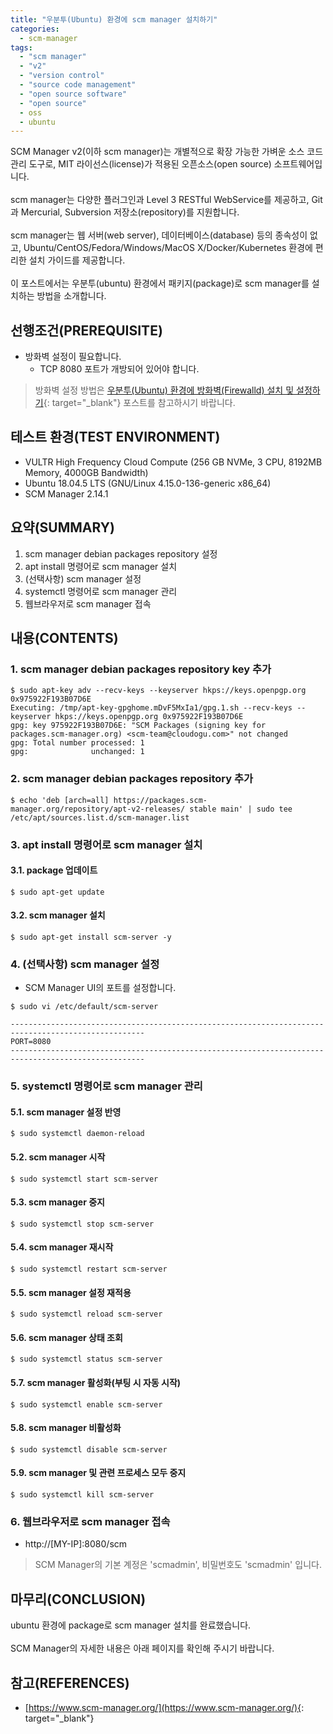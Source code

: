 ```yaml
---
title: "우분투(Ubuntu) 환경에 scm manager 설치하기"
categories: 
  - scm-manager
tags: 
  - "scm manager"
  - "v2"
  - "version control"
  - "source code management"
  - "open source software"
  - "open source"
  - oss
  - ubuntu
---
```



SCM Manager v2(이하 scm manager)는 개별적으로 확장 가능한 가벼운 소스 코드 관리 도구로, MIT 라이선스(license)가 적용된 오픈소스(open source) 소프트웨어입니다.
<br /><br />
scm manager는 다양한 플러그인과 Level 3 RESTful WebService를 제공하고, Git과 Mercurial, Subversion 저장소(repository)를 지원합니다.
<br /><br />
scm manager는 웹 서버(web server), 데이터베이스(database) 등의 종속성이 없고, Ubuntu/CentOS/Fedora/Windows/MacOS X/Docker/Kubernetes 환경에 편리한 설치 가이드를 제공합니다.
<br /><br />
이 포스트에서는 우분투(ubuntu) 환경에서 패키지(package)로 scm manager를 설치하는 방법을 소개합니다.


## 선행조건(PREREQUISITE)
- 방화벽 설정이 필요합니다.
    + TCP 8080 포트가 개방되어 있어야 합니다.

> 방화벽 설정 방법은 [우분투(Ubuntu) 환경에 방화벽(Firewalld) 설치 및 설정하기](https://lindarex.github.io/ubuntu/ubuntu-firewalld-installation/){: target="\_blank"} 포스트를 참고하시기 바랍니다.


## 테스트 환경(TEST ENVIRONMENT)
- VULTR High Frequency Cloud Compute (256 GB NVMe, 3 CPU, 8192MB Memory, 4000GB Bandwidth)
- Ubuntu 18.04.5 LTS (GNU/Linux 4.15.0-136-generic x86_64)
- SCM Manager 2.14.1


## 요약(SUMMARY)
1. scm manager debian packages repository 설정
2. apt install 명령어로 scm manager 설치
3. (선택사항) scm manager 설정
4. systemctl 명령어로 scm manager 관리
5. 웹브라우저로 scm manager 접속


## 내용(CONTENTS)
### 1. scm manager debian packages repository key 추가
```console
$ sudo apt-key adv --recv-keys --keyserver hkps://keys.openpgp.org 0x975922F193B07D6E
Executing: /tmp/apt-key-gpghome.mDvF5MxIa1/gpg.1.sh --recv-keys --keyserver hkps://keys.openpgp.org 0x975922F193B07D6E
gpg: key 975922F193B07D6E: "SCM Packages (signing key for packages.scm-manager.org) <scm-team@cloudogu.com>" not changed
gpg: Total number processed: 1
gpg:              unchanged: 1
```

### 2. scm manager debian packages repository 추가
```console
$ echo 'deb [arch=all] https://packages.scm-manager.org/repository/apt-v2-releases/ stable main' | sudo tee /etc/apt/sources.list.d/scm-manager.list
```

### 3. apt install 명령어로 scm manager 설치
#### 3.1. package 업데이트 
```console
$ sudo apt-get update
```

#### 3.2. scm manager 설치
```console
$ sudo apt-get install scm-server -y
```

### 4. (선택사항) scm manager 설정

- SCM Manager UI의 포트를 설정합니다.

```console
$ sudo vi /etc/default/scm-server
```

```shell
----------------------------------------------------------------------------------------------------
PORT=8080
----------------------------------------------------------------------------------------------------
```

### 5. systemctl 명령어로 scm manager 관리
#### 5.1. scm manager 설정 반영
```console
$ sudo systemctl daemon-reload
```

#### 5.2. scm manager 시작
```console
$ sudo systemctl start scm-server
```

#### 5.3. scm manager 중지
```console
$ sudo systemctl stop scm-server
```

#### 5.4. scm manager 재시작
```console
$ sudo systemctl restart scm-server
```

#### 5.5. scm manager 설정 재적용
```console
$ sudo systemctl reload scm-server
```

#### 5.6. scm manager 상태 조회
```console
$ sudo systemctl status scm-server
```

#### 5.7. scm manager 활성화(부팅 시 자동 시작)
```console
$ sudo systemctl enable scm-server
```

#### 5.8. scm manager 비활성화
```console
$ sudo systemctl disable scm-server
```

#### 5.9. scm manager 및 관련 프로세스 모두 중지
```console
$ sudo systemctl kill scm-server
```

### 6. 웹브라우저로 scm manager 접속
- http://[MY-IP]:8080/scm

> SCM Manager의 기본 계정은 'scmadmin', 비밀번호도 'scmadmin' 입니다.


## 마무리(CONCLUSION)
ubuntu 환경에 package로 scm manager 설치를 완료했습니다.
<br /><br />
SCM Manager의 자세한 내용은 아래 페이지를 확인해 주시기 바랍니다.


## 참고(REFERENCES)
- [https://www.scm-manager.org/](https://www.scm-manager.org/){: target="\_blank"}
